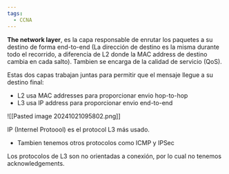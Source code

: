 ```yaml
---
tags:
  - CCNA
---
```

**The network layer**, es la capa responsable de enrutar los paquetes a su destino de forma end-to-end (La dirección de destino es la misma durante todo el recorrido, a diferencia de L2 donde la MAC address de destino cambia en cada salto). Tambien se encarga de la calidad de servicio (QoS).

Estas dos capas trabajan juntas para permitir que el mensaje llegue a su destino final:
- L2 usa MAC addresses para proporcionar envio hop-to-hop
- L3 usa IP address para proporcionar envio end-to-end

![[Pasted image 20241021095802.png]]

IP (Internel Protoool) es el protocol L3 más usado.
- Tambien tenemos otros protocolos como ICMP y IPSec 

Los protocolos de L3 son no orientadas a conexión, por lo cual no tenemos acknowledgements.

